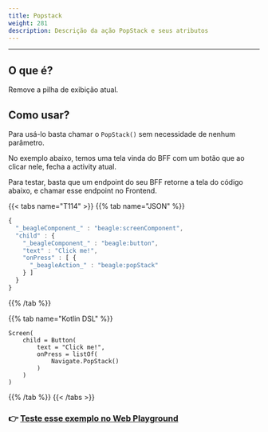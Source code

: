 ```yaml
---
title: Popstack
weight: 281
description: Descrição da ação PopStack e seus atributos
---
```


---

## O que é?

Remove a pilha de exibição atual.

## Como usar?

Para usá-lo basta chamar o `PopStack()` sem necessidade de nenhum parâmetro.

No exemplo abaixo, temos uma tela vinda do BFF com um botão que ao clicar nele, fecha a activity atual. 

Para testar, basta que um endpoint do seu BFF retorne a tela do código abaixo, e chamar esse endpoint no Frontend.

{{< tabs name="T114" >}}
{{% tab name="JSON" %}}
```javascript
{
  "_beagleComponent_" : "beagle:screenComponent",
  "child" : {
    "_beagleComponent_" : "beagle:button",
    "text" : "Click me!",
    "onPress" : [ {
      "_beagleAction_" : "beagle:popStack"
    } ]
  }
}
```
{{% /tab %}}

{{% tab name="Kotlin DSL" %}}
```
Screen(
    child = Button(
        text = "Click me!",
        onPress = listOf(
            Navigate.PopStack()
        )
    )
)
```
{{% /tab %}}
{{< /tabs >}}

### 👉 [Teste esse exemplo no Web Playground](https://beagle-playground.netlify.app/#/demo/default-components/button.json)
